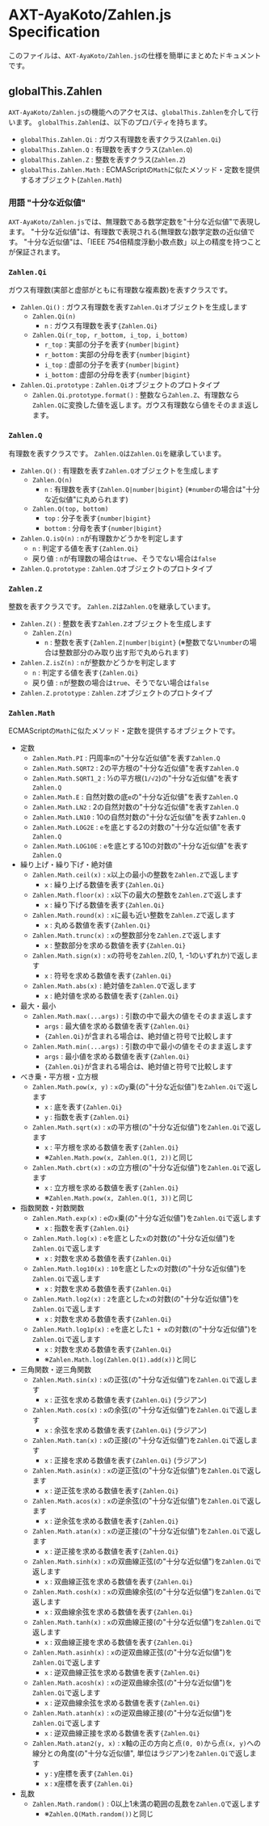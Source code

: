 # AXT-AyaKoto/Zahlen.js Specification

このファイルは、`AXT-AyaKoto/Zahlen.js`の仕様を簡単にまとめたドキュメントです。

## globalThis.Zahlen

`AXT-AyaKoto/Zahlen.js`の機能へのアクセスは、`globalThis.Zahlen`を介して行います。
`globalThis.Zahlen`は、以下のプロパティを持ちます。

- `globalThis.Zahlen.Qi` : ガウス有理数を表すクラス(`Zahlen.Qi`)
- `globalThis.Zahlen.Q` : 有理数を表すクラス(`Zahlen.Q`)
- `globalThis.Zahlen.Z` : 整数を表すクラス(`Zahlen.Z`)
- `globalThis.Zahlen.Math` : ECMAScriptの`Math`に似たメソッド・定数を提供するオブジェクト(`Zahlen.Math`)

### 用語 "十分な近似値"

`AXT-AyaKoto/Zahlen.js`では、無理数である数学定数を"十分な近似値"で表現します。
"十分な近似値"は、有理数で表現される(無理数な)数学定数の近似値です。
"十分な近似値"は、「IEEE 754倍精度浮動小数点数」以上の精度を持つことが保証されます。

### `Zahlen.Qi`

ガウス有理数(実部と虚部がともに有理数な複素数)を表すクラスです。

- `Zahlen.Qi()` : ガウス有理数を表す`Zahlen.Qi`オブジェクトを生成します
    - `Zahlen.Qi(n)`
        - `n` : ガウス有理数を表す`{Zahlen.Qi}`
    - `Zahlen.Qi(r_top, r_bottom, i_top, i_bottom)`
        - `r_top` : 実部の分子を表す`{number|bigint}`
        - `r_bottom` : 実部の分母を表す`{number|bigint}`
        - `i_top` : 虚部の分子を表す`{number|bigint}`
        - `i_bottom` : 虚部の分母を表す`{number|bigint}`
- `Zahlen.Qi.prototype` : `Zahlen.Qi`オブジェクトのプロトタイプ
    - `Zahlen.Qi.prototype.format()` : 整数なら`Zahlen.Z`、有理数なら`Zahlen.Q`に変換した値を返します。ガウス有理数なら値をそのまま返します。

### `Zahlen.Q`

有理数を表すクラスです。
`Zahlen.Q`は`Zahlen.Qi`を継承しています。

- `Zahlen.Q()` : 有理数を表す`Zahlen.Q`オブジェクトを生成します
    - `Zahlen.Q(n)`
        - `n` : 有理数を表す`{Zahlen.Q|number|bigint}` (※`number`の場合は"十分な近似値"に丸められます)
    - `Zahlen.Q(top, bottom)`
        - `top` : 分子を表す`{number|bigint}`
        - `bottom` : 分母を表す`{number|bigint}`
- `Zahlen.Q.isQ(n)` : `n`が有理数かどうかを判定します
    - `n` : 判定する値を表す`{Zahlen.Qi}`
    - 戻り値 : `n`が有理数の場合は`true`、そうでない場合は`false`
- `Zahlen.Q.prototype` : `Zahlen.Q`オブジェクトのプロトタイプ

### `Zahlen.Z`

整数を表すクラスです。
`Zahlen.Z`は`Zahlen.Q`を継承しています。

- `Zahlen.Z()` : 整数を表す`Zahlen.Z`オブジェクトを生成します
    - `Zahlen.Z(n)`
        - `n` : 整数を表す`{Zahlen.Z|number|bigint}` (※整数でない`number`の場合は整数部分のみ取り出す形で丸められます)
- `Zahlen.Z.isZ(n)` : `n`が整数かどうかを判定します
    - `n` : 判定する値を表す`{Zahlen.Qi}`
    - 戻り値 : `n`が整数の場合は`true`、そうでない場合は`false`
- `Zahlen.Z.prototype` : `Zahlen.Z`オブジェクトのプロトタイプ

### `Zahlen.Math`

ECMAScriptの`Math`に似たメソッド・定数を提供するオブジェクトです。

- 定数
    - `Zahlen.Math.PI` : 円周率`π`の"十分な近似値"を表す`Zahlen.Q`
    - `Zahlen.Math.SQRT2` : 2の平方根の"十分な近似値"を表す`Zahlen.Q`
    - `Zahlen.Math.SQRT1_2` : ½の平方根(`1/√2`)の"十分な近似値"を表す`Zahlen.Q`
    - `Zahlen.Math.E` : 自然対数の底`e`の"十分な近似値"を表す`Zahlen.Q`
    - `Zahlen.Math.LN2` : 2の自然対数の"十分な近似値"を表す`Zahlen.Q`
    - `Zahlen.Math.LN10` : 10の自然対数の"十分な近似値"を表す`Zahlen.Q`
    - `Zahlen.Math.LOG2E` : `e`を底とする2の対数の"十分な近似値"を表す`Zahlen.Q`
    - `Zahlen.Math.LOG10E` : `e`を底とする10の対数の"十分な近似値"を表す`Zahlen.Q`
- 繰り上げ・繰り下げ・絶対値
    - `Zahlen.Math.ceil(x)` : `x`以上の最小の整数を`Zahlen.Z`で返します
        - `x` : 繰り上げる数値を表す`{Zahlen.Qi}`
    - `Zahlen.Math.floor(x)` : `x`以下の最大の整数を`Zahlen.Z`で返します
        - `x` : 繰り下げる数値を表す`{Zahlen.Qi}`
    - `Zahlen.Math.round(x)` : `x`に最も近い整数を`Zahlen.Z`で返します
        - `x` : 丸める数値を表す`{Zahlen.Qi}`
    - `Zahlen.Math.trunc(x)` : `x`の整数部分を`Zahlen.Z`で返します
        - `x` : 整数部分を求める数値を表す`{Zahlen.Qi}`
    - `Zahlen.Math.sign(x)` : `x`の符号を`Zahlen.Z`(0, 1, -1のいずれか)で返します
        - `x` : 符号を求める数値を表す`{Zahlen.Qi}`
    - `Zahlen.Math.abs(x)` : 絶対値を`Zahlen.Q`で返します
        - `x` : 絶対値を求める数値を表す`{Zahlen.Qi}`
- 最大・最小
    - `Zahlen.Math.max(...args)` : 引数の中で最大の値をそのまま返します
        - `args` : 最大値を求める数値を表す`{Zahlen.Qi}`
        - `{Zahlen.Qi}`が含まれる場合は、絶対値と符号で比較します
    - `Zahlen.Math.min(...args)` : 引数の中で最小の値をそのまま返します
        - `args` : 最小値を求める数値を表す`{Zahlen.Qi}`
        - `{Zahlen.Qi}`が含まれる場合は、絶対値と符号で比較します
- べき乗・平方根・立方根
    - `Zahlen.Math.pow(x, y)` : `x`の`y`乗(の"十分な近似値")を`Zahlen.Qi`で返します
        - `x` : 底を表す`{Zahlen.Qi}`
        - `y` : 指数を表す`{Zahlen.Qi}`
    - `Zahlen.Math.sqrt(x)` : `x`の平方根(の"十分な近似値")を`Zahlen.Qi`で返します
        - `x` : 平方根を求める数値を表す`{Zahlen.Qi}`
        - ※`Zahlen.Math.pow(x, Zahlen.Q(1, 2))`と同じ
    - `Zahlen.Math.cbrt(x)` : `x`の立方根(の"十分な近似値")を`Zahlen.Qi`で返します
        - `x` : 立方根を求める数値を表す`{Zahlen.Qi}`
        - ※`Zahlen.Math.pow(x, Zahlen.Q(1, 3))`と同じ
- 指数関数・対数関数
    - `Zahlen.Math.exp(x)` : `e`の`x`乗(の"十分な近似値")を`Zahlen.Qi`で返します
        - `x` : 指数を表す`{Zahlen.Qi}`
    - `Zahlen.Math.log(x)` : `e`を底とした`x`の対数(の"十分な近似値")を`Zahlen.Qi`で返します
        - `x` : 対数を求める数値を表す`{Zahlen.Qi}`
    - `Zahlen.Math.log10(x)` : `10`を底とした`x`の対数(の"十分な近似値")を`Zahlen.Qi`で返します
        - `x` : 対数を求める数値を表す`{Zahlen.Qi}`
    - `Zahlen.Math.log2(x)` : `2`を底とした`x`の対数(の"十分な近似値")を`Zahlen.Qi`で返します
        - `x` : 対数を求める数値を表す`{Zahlen.Qi}`
    - `Zahlen.Math.log1p(x)` : `e`を底とした`1 + x`の対数(の"十分な近似値")を`Zahlen.Qi`で返します
        - `x` : 対数を求める数値を表す`{Zahlen.Qi}`
        - ※`Zahlen.Math.log(Zahlen.Q(1).add(x))`と同じ
- 三角関数・逆三角関数
    - `Zahlen.Math.sin(x)` : `x`の正弦(の"十分な近似値")を`Zahlen.Qi`で返します
        - `x` : 正弦を求める数値を表す`{Zahlen.Qi}` (ラジアン)
    - `Zahlen.Math.cos(x)` : `x`の余弦(の"十分な近似値")を`Zahlen.Qi`で返します
        - `x` : 余弦を求める数値を表す`{Zahlen.Qi}` (ラジアン)
    - `Zahlen.Math.tan(x)` : `x`の正接(の"十分な近似値")を`Zahlen.Qi`で返します
        - `x` : 正接を求める数値を表す`{Zahlen.Qi}` (ラジアン)
    - `Zahlen.Math.asin(x)` : `x`の逆正弦(の"十分な近似値")を`Zahlen.Qi`で返します
        - `x` : 逆正弦を求める数値を表す`{Zahlen.Qi}`
    - `Zahlen.Math.acos(x)` : `x`の逆余弦(の"十分な近似値")を`Zahlen.Qi`で返します
        - `x` : 逆余弦を求める数値を表す`{Zahlen.Qi}`
    - `Zahlen.Math.atan(x)` : `x`の逆正接(の"十分な近似値")を`Zahlen.Qi`で返します
        - `x` : 逆正接を求める数値を表す`{Zahlen.Qi}`
    - `Zahlen.Math.sinh(x)` : `x`の双曲線正弦(の"十分な近似値")を`Zahlen.Qi`で返します
        - `x` : 双曲線正弦を求める数値を表す`{Zahlen.Qi}`
    - `Zahlen.Math.cosh(x)` : `x`の双曲線余弦(の"十分な近似値")を`Zahlen.Qi`で返します
        - `x` : 双曲線余弦を求める数値を表す`{Zahlen.Qi}`
    - `Zahlen.Math.tanh(x)` : `x`の双曲線正接(の"十分な近似値")を`Zahlen.Qi`で返します
        - `x` : 双曲線正接を求める数値を表す`{Zahlen.Qi}`
    - `Zahlen.Math.asinh(x)` : `x`の逆双曲線正弦(の"十分な近似値")を`Zahlen.Qi`で返します
        - `x` : 逆双曲線正弦を求める数値を表す`{Zahlen.Qi}`
    - `Zahlen.Math.acosh(x)` : `x`の逆双曲線余弦(の"十分な近似値")を`Zahlen.Qi`で返します
        - `x` : 逆双曲線余弦を求める数値を表す`{Zahlen.Qi}`
    - `Zahlen.Math.atanh(x)` : `x`の逆双曲線正接(の"十分な近似値")を`Zahlen.Qi`で返します
        - `x` : 逆双曲線正接を求める数値を表す`{Zahlen.Qi}`
    - `Zahlen.Math.atan2(y, x)` : x軸の正の方向と点`(0, 0)`から点`(x, y)`への線分との角度(の"十分な近似値", 単位はラジアン)を`Zahlen.Qi`で返します
        - `y` : y座標を表す`{Zahlen.Qi}`
        - `x` : x座標を表す`{Zahlen.Qi}`
- 乱数
    - `Zahlen.Math.random()` : 0以上1未満の範囲の乱数を`Zahlen.Q`で返します
        - ※`Zahlen.Q(Math.random())`と同じ
